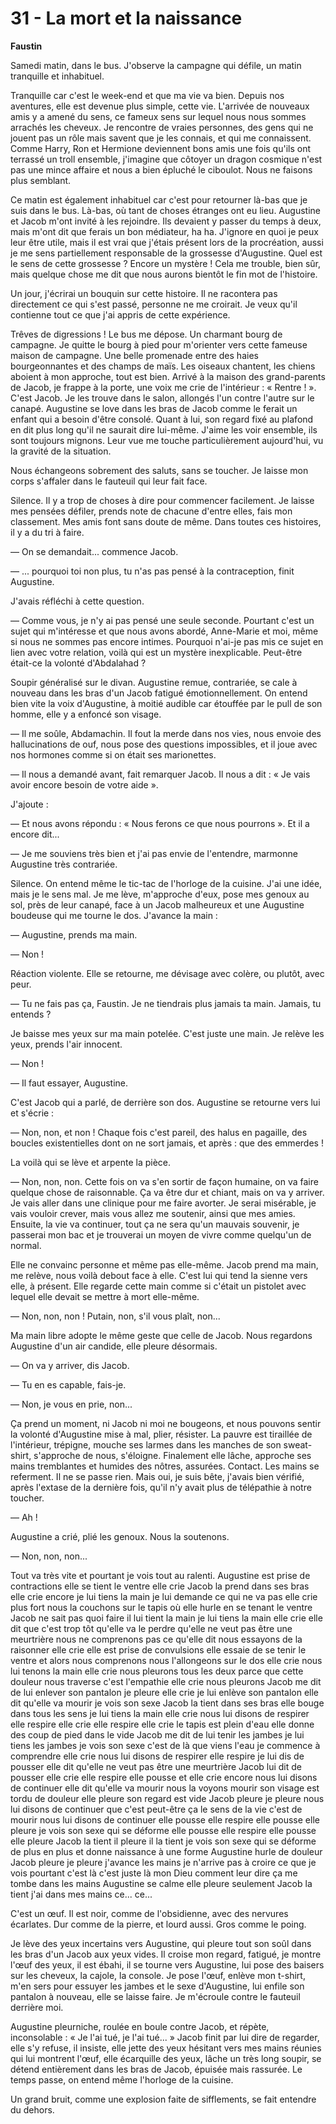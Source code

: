 # 31 - La mort et la naissance

**Faustin**

Samedi matin, dans le bus.
J'observe la campagne qui défile, un matin tranquille et inhabituel.

Tranquille car c'est le week-end et que ma vie va bien.
Depuis nos aventures, elle est devenue plus simple, cette vie.
L'arrivée de nouveaux amis y a amené du sens, ce fameux sens sur lequel nous nous sommes arrachés les cheveux.
Je rencontre de vraies personnes, des gens qui ne jouent pas un rôle mais savent que je les connais, et qui me connaissent.
Comme Harry, Ron et Hermione deviennent bons amis une fois qu'ils ont terrassé un troll ensemble, j'imagine que côtoyer un dragon cosmique n'est pas une mince affaire et nous a bien épluché le ciboulot.
Nous ne faisons plus semblant.

Ce matin est également inhabituel car c'est pour retourner là-bas que je suis dans le bus.
Là-bas, où tant de choses étranges ont eu lieu.
Augustine et Jacob m'ont invité à les rejoindre.
Ils devaient y passer du temps à deux, mais m'ont dit que ferais un bon médiateur, ha ha.
J'ignore en quoi je peux leur être utile, mais il est vrai que j'étais présent lors de la procréation, aussi je me sens partiellement responsable de la grossesse d'Augustine.
Quel est le sens de cette grossesse ?
Encore un mystère !
Cela me trouble, bien sûr, mais quelque chose me dit que nous aurons bientôt le fin mot de l'histoire.

Un jour, j'écrirai un bouquin sur cette histoire.
Il ne racontera pas directement ce qui s'est passé, personne ne me croirait.
Je veux qu'il contienne tout ce que j'ai appris de cette expérience.

Trêves de digressions !
Le bus me dépose.
Un charmant bourg de campagne.
Je quitte le bourg à pied pour m'orienter vers cette fameuse maison de campagne.
Une belle promenade entre des haies bourgeonnantes et des champs de maïs.
Les oiseaux chantent, les chiens aboient à mon approche, tout est bien.
Arrivé à la maison des grand-parents de Jacob, je frappe à la porte, une voix me crie de l'intérieur : « Rentre ! ». C'est Jacob.
Je les trouve dans le salon, allongés l'un contre l'autre sur le canapé.
Augustine se love dans les bras de Jacob comme le ferait un enfant qui a besoin d'être consolé.
Quant à lui, son regard fixé au plafond en dit plus long qu'il ne saurait dire lui-même.
J'aime les voir ensemble, ils sont toujours mignons.
Leur vue me touche particulièrement aujourd'hui, vu la gravité de la situation.

Nous échangeons sobrement des saluts, sans se toucher.
Je laisse mon corps s'affaler dans le fauteuil qui leur fait face.

Silence.
Il y a trop de choses à dire pour commencer facilement.
Je laisse mes pensées défiler, prends note de chacune d'entre elles, fais mon classement.
Mes amis font sans doute de même.
Dans toutes ces histoires, il y a du tri à faire.

— On se demandait... commence Jacob.

— ... pourquoi toi non plus, tu n'as pas pensé à la contraception, finit Augustine.

J'avais réfléchi à cette question.

— Comme vous, je n'y ai pas pensé une seule seconde.
Pourtant c'est un sujet qui m'intéresse et que nous avons abordé, Anne-Marie et moi, même si nous ne sommes pas encore intimes.
Pourquoi n'ai-je pas mis ce sujet en lien avec votre relation, voilà qui est un mystère inexplicable.
Peut-être était-ce la volonté d'Abdalahad ?

Soupir généralisé sur le divan.
Augustine remue, contrariée, se cale à nouveau dans les bras d'un Jacob fatigué émotionnellement.
On entend bien vite la voix d'Augustine, à moitié audible car étouffée par le pull de son homme, elle y a enfoncé son visage.

— Il me soûle, Abdamachin.
Il fout la merde dans nos vies, nous envoie des hallucinations de ouf, nous pose des questions impossibles, et il joue avec nos hormones comme si on était ses marionettes.

— Il nous a demandé avant, fait remarquer Jacob.
Il nous a dit : « Je vais avoir encore besoin de votre aide ».

J'ajoute :

— Et nous avons répondu : « Nous ferons ce que nous pourrons ».
Et il a encore dit...

— Je me souviens très bien et j'ai pas envie de l'entendre, marmonne Augustine très contrariée.

Silence.
On entend même le tic-tac de l'horloge de la cuisine.
J'ai une idée, mais je le sens mal.
Je me lève, m'approche d'eux, pose mes genoux au sol, près de leur canapé, face à un Jacob malheureux et une Augustine boudeuse qui me tourne le dos.
J'avance la main :

— Augustine, prends ma main.

— Non !

Réaction violente.
Elle se retourne, me dévisage avec colère, ou plutôt, avec peur.

— Tu ne fais pas ça, Faustin.
Je ne tiendrais plus jamais ta main.
Jamais, tu entends ?

Je baisse mes yeux sur ma main potelée.
C'est juste une main.
Je relève les yeux, prends l'air innocent.

— Non !

— Il faut essayer, Augustine.

C'est Jacob qui a parlé, de derrière son dos. Augustine se retourne vers lui et s'écrie :

— Non, non, et non !
Chaque fois c'est pareil, des halus en pagaille, des boucles existentielles dont on ne sort jamais, et après : que des emmerdes !

La voilà qui se lève et arpente la pièce.

— Non, non, non.
Cette fois on va s'en sortir de façon humaine, on va faire quelque chose de raisonnable.
Ça va être dur et chiant, mais on va y arriver.
Je vais aller dans une clinique pour me faire avorter.
Je serai misérable, je vais vouloir crever, mais vous allez me soutenir, ainsi que mes amies.
Ensuite, la vie va continuer, tout ça ne sera qu'un mauvais souvenir, je passerai mon bac et je trouverai un moyen de vivre comme quelqu'un de normal.

Elle ne convainc personne et même pas elle-même.
Jacob prend ma main, me relève, nous voilà debout face à elle.
C'est lui qui tend la sienne vers elle, à présent.
Elle regarde cette main comme si c'était un pistolet avec lequel elle devait se mettre à mort elle-même.

— Non, non, non ! Putain, non, s'il vous plaît, non...

Ma main libre adopte le même geste que celle de Jacob.
Nous regardons Augustine d'un air candide, elle pleure désormais.

— On va y arriver, dis Jacob.

— Tu en es capable, fais-je.

— Non, je vous en prie, non...

Ça prend un moment, ni Jacob ni moi ne bougeons, et nous pouvons sentir la volonté d'Augustine mise à mal, plier, résister.
La pauvre est tiraillée de l'intérieur, trépigne, mouche ses larmes dans les manches de son sweat-shirt, s'approche de nous, s'éloigne.
Finalement elle lâche, approche ses mains tremblantes et humides des nôtres, assurées.
Contact.
Les mains se referment.
Il ne se passe rien.
Mais oui, je suis bête, j'avais bien vérifié, après l'extase de la dernière fois, qu'il n'y avait plus de télépathie à notre toucher.

— Ah !

Augustine a crié, plié les genoux.
Nous la soutenons.

— Non, non, non...

Tout va très vite et pourtant je vois tout au ralenti.
Augustine est prise de contractions elle se tient le ventre
elle crie Jacob la prend dans ses bras elle crie encore
je lui tiens la main je lui demande ce qui ne va pas elle crie plus fort
nous la couchons sur le tapis où elle hurle en se tenant le ventre
Jacob ne sait pas quoi faire il lui tient la main je lui tiens la main elle crie
elle dit que c'est trop tôt qu'elle va le perdre qu'elle ne veut pas être une meurtrière
nous ne comprenons pas ce qu'elle dit nous essayons de la raisonner elle crie
elle est prise de convulsions elle essaie de se tenir le ventre et alors nous comprenons
nous l'allongeons sur le dos elle crie nous lui tenons la main elle crie
nous pleurons tous les deux parce que cette douleur nous traverse c'est l'empathie elle crie
nous pleurons Jacob me dit de lui enlever son pantalon je pleure elle crie je lui enlève son pantalon
elle dit qu'elle va mourir je vois son sexe Jacob la tient dans ses bras elle bouge dans tous les sens
je lui tiens la main elle crie nous lui disons de respirer elle respire elle crie elle respire elle crie
le tapis est plein d'eau elle donne des coup de pied dans le vide Jacob me dit de lui tenir les jambes
je lui tiens les jambes je vois son sexe c'est de là que viens l'eau je commence à comprendre
elle crie nous lui disons de respirer elle respire je lui dis de pousser elle dit qu'elle ne veut pas être une meurtrière
Jacob lui dit de pousser elle crie elle respire elle pousse et elle crie encore
nous lui disons de continuer elle dit qu'elle va mourir nous la voyons mourir son visage est tordu de douleur
elle pleure son regard est vide Jacob pleure je pleure nous lui disons de continuer
que c'est peut-être ça le sens de la vie c'est de mourir
nous lui disons de continuer elle pousse elle respire elle pousse elle pleure
je vois son sexe qui se déforme elle pousse elle respire elle pousse elle pleure
Jacob la tient il pleure il la tient
je vois son sexe qui se déforme de plus en plus et donne naissance à une forme
Augustine hurle de douleur Jacob pleure je pleure j'avance les mains je n'arrive pas à croire ce que je vois
pourtant c'est là c'est juste là mon Dieu comment leur dire
ça me tombe dans les mains Augustine se calme elle pleure seulement Jacob la tient
j'ai dans mes mains ce... ce...

C'est un œuf.
Il est noir, comme de l'obsidienne, avec des nervures écarlates.
Dur comme de la pierre, et lourd aussi.
Gros comme le poing.

Je lève des yeux incertains vers Augustine, qui pleure tout son soûl dans les bras d'un Jacob aux yeux vides.
Il croise mon regard, fatigué, je montre l'œuf des yeux, il est ébahi, il se tourne vers Augustine, lui pose des baisers sur les cheveux, la cajole, la console.
Je pose l'œuf, enlève mon t-shirt, m'en sers pour essuyer les jambes et le sexe d'Augustine, lui enfile son pantalon à nouveau, elle se laisse faire.
Je m'écroule contre le fauteuil derrière moi.

Augustine pleurniche, roulée en boule contre Jacob, et répète, inconsolable : « Je l'ai tué, je l'ai tué... »
Jacob finit par lui dire de regarder, elle s'y refuse, il insiste, elle jette des yeux hésitant vers mes mains réunies qui lui montrent l'œuf, elle écarquille des yeux, lâche un très long soupir, se détend entièrement dans les bras de Jacob, épuisée mais rassurée.
Le temps passe, on entend même l'horloge de la cuisine.

Un grand bruit, comme une explosion faite de sifflements, se fait entendre du dehors.
